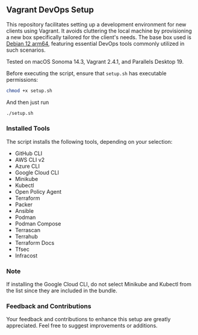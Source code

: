 ## Vagrant DevOps Setup

This repository facilitates setting up a development environment for new clients using Vagrant. It avoids cluttering the local machine by provisioning a new box specifically tailored for the client's needs. The base box used is [Debian 12 arm64](https://app.vagrantup.com/gutehall/boxes/debian-12), featuring essential DevOps tools commonly utilized in such scenarios.

Tested on macOS Sonoma 14.3, Vagrant 2.4.1, and Parallels Desktop 19.

Before executing the script, ensure that `setup.sh` has executable permissions:

```bash
chmod +x setup.sh
```
And then just run

```bash
./setup.sh
```


### Installed Tools
The script installs the following tools, depending on your selection:

* GitHub CLI
* AWS CLI v2
* Azure CLI
* Google Cloud CLI
* Minikube
* Kubectl
* Open Policy Agent
* Terraform
* Packer
* Ansible
* Podman
* Podman Compose
* Terrascan
* Terrahub
* Terraform Docs
* Tfsec
* Infracost

### Note
If installing the Google Cloud CLI, do not select Minikube and Kubectl from the list since they are included in the bundle.

### Feedback and Contributions
Your feedback and contributions to enhance this setup are greatly appreciated. Feel free to suggest improvements or additions.
